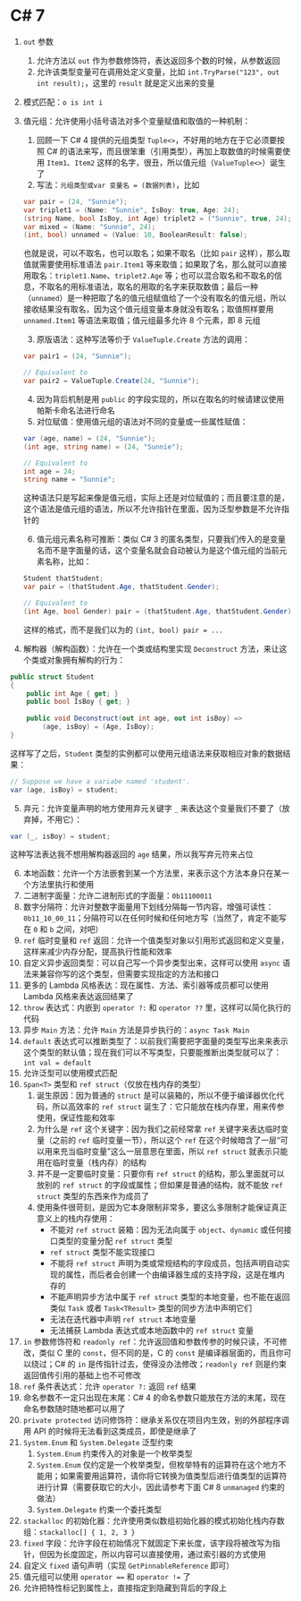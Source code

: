 # C# 7
1. `out` 参数
    1. 允许方法以 `out` 作为参数修饰符，表达返回多个数的时候，从参数返回
    2. 允许该类型变量可在调用处定义变量，比如 `int.TryParse("123", out int result);`，这里的 `result` 就是定义出来的变量
2. 模式匹配：`o is int i`
3. 值元组：允许使用小括号语法对多个变量赋值和取值的一种机制：
    1. 回顾一下 C# 4 提供的元组类型 `Tuple<>`，不好用的地方在于它必须要按照 C# 的语法来写，而且很笨重（引用类型），再加上取数值的时候需要使用 `Item1`、`Item2` 这样的名字，很丑，所以值元组（`ValueTuple<>`）诞生了
    2. 写法：`元组类型或var 变量名 = (数据列表)`，比如

    ```csharp
    var pair = (24, "Sunnie");
    var triplet1 = (Name: "Sunnie", IsBoy: true, Age: 24);
    (string Name, bool IsBoy, int Age) triplet2 = ("Sunnie", true, 24);
    var mixed = (Name: "Sunnie", 24);
    (int, bool) unnamed = (Value: 10, BooleanResult: false);
    ```

    也就是说，可以不取名，也可以取名；如果不取名（比如 `pair` 这样），那么取值就需要使用标准语法 `pair.Item1` 等来取值；如果取了名，那么就可以直接用取名：`triplet1.Name`、`triplet2.Age` 等；也可以混合取名和不取名的信息，不取名的用标准语法，取名的用取的名字来获取数值；最后一种（`unnamed`）是一种把取了名的值元组赋值给了一个没有取名的值元组，所以接收结果没有取名，因为这个值元组变量本身就没有取名；取值照样要用 `unnamed.Item1` 等语法来取值；值元组最多允许 8 个元素，即 8 元组
    
    3. 原版语法：这种写法等价于 `ValueTuple.Create` 方法的调用：

    ```csharp
    var pair1 = (24, "Sunnie");
    
    // Equivalent to
    var pair2 = ValueTuple.Create(24, "Sunnie");
    ```

    4. 因为背后机制是用 `public` 的字段实现的，所以在取名的时候请建议使用帕斯卡命名法进行命名
    5. 对位赋值：使用值元组的语法对不同的变量或一些属性赋值：

    ```csharp
    var (age, name) = (24, "Sunnie");
    (int age, string name) = (24, "Sunnie");
    
    // Equivalent to
    int age = 24;
    string name = "Sunnie";
    ```

    这种语法只是写起来像是值元组，实际上还是对位赋值的；而且要注意的是，这个语法是值元组的语法，所以不允许指针在里面，因为泛型参数是不允许指针的

    6. 值元组元素名称可推断：类似 C# 3 的匿名类型，只要我们传入的是变量名而不是字面量的话，这个变量名就会自动被认为是这个值元组的当前元素名称，比如：

    ```csharp
    Student thatStudent;
    var pair = (thatStudent.Age, thatStudent.Gender);
    
    // Equivalent to
    (int Age, bool Gender) pair = (thatStudent.Age, thatStudent.Gender);
    ```

    这样的格式，而不是我们以为的 `(int, bool) pair = ...`


4. 解构器（解构函数）：允许在一个类或结构里实现 `Deconstruct` 方法，来让这个类或对象拥有解构的行为：

```csharp
public struct Student
{
    public int Age { get; }
    public bool IsBoy { get; }
    
    public void Deconstruct(out int age, out int isBoy) =>
        (age, isBoy) = (Age, IsBoy);
}
```

这样写了之后，`Student` 类型的实例都可以使用元组语法来获取相应对象的数据结果：

```csharp
// Suppose we have a variabe named 'student'.
var (age, isBoy) = student;
```

5. 弃元：允许变量声明的地方使用弃元关键字 `_` 来表达这个变量我们不要了（放弃掉，不用它）：

```csharp
var (_, isBoy) = student;
```

这种写法表达我不想用解构器返回的 `age` 结果，所以我写弃元符来占位

6. 本地函数：允许一个方法嵌套到某一个方法里，来表示这个方法本身只在某一个方法里执行和使用
7. 二进制字面量：允许二进制形式的字面量：`0b11100011`
8. 数字分隔符：允许对整数字面量用下划线分隔每一节内容，增强可读性：`0b11_10_00_11`；分隔符可以在任何时候和任何地方写（当然了，肯定不能写在 `0` 和 `b` 之间，对吧）
9. `ref` 临时变量和 `ref` 返回：允许一个值类型对象以引用形式返回和定义变量，这样来减少内存分配，提高执行性能和效率
10. 自定义异步返回类型：可以自己写一个异步类型出来，这样可以使用 `async` 语法来兼容你写的这个类型，但需要实现指定的方法和接口
11. 更多的 Lambda 风格表达：现在属性、方法、索引器等成员都可以使用 Lambda 风格来表达返回结果了
12. `throw` 表达式：内嵌到 `operator ?:` 和 `operator ??` 里，这样可以简化执行的代码
13. 异步 `Main` 方法：允许 `Main` 方法是异步执行的：`async Task Main`
14. `default` 表达式可以推断类型了：以前我们需要把字面量的类型写出来来表示这个类型的默认值；现在我们可以不写类型，只要能推断出类型就可以了：`int val = default`
15. 允许泛型可以使用模式匹配
16. `Span<T>` 类型和 `ref struct`（仅放在栈内存的类型）
    1. 诞生原因：因为普通的 `struct` 是可以装箱的，所以不便于编译器优化代码，所以高效率的 `ref struct` 诞生了：它只能放在栈内存里，用来传参使用，保证性能和效率
    2. 为什么是 `ref` 这个关键字：因为我们之前经常拿 `ref` 关键字来表达临时变量（之前的 `ref` 临时变量一节），所以这个 `ref` 在这个时候暗含了一层“可以用来充当临时变量”这么一层意思在里面，所以 `ref struct` 就表示只能用在临时变量（栈内存）的结构
    3. 并不是一定要临时变量：只要你有 `ref struct` 的结构，那么里面就可以放别的 `ref struct` 的字段或属性；但如果是普通的结构，就不能放 `ref struct` 类型的东西来作为成员了
    4. 使用条件很苛刻，是因为它本身限制非常多，要这么多限制才能保证真正意义上的栈内存使用：
        * 不能对 `ref struct` 装箱：因为无法向属于 `object`、`dynamic` 或任何接口类型的变量分配 `ref struct` 类型
        * `ref struct` 类型不能实现接口
        * 不能将 `ref struct` 声明为类或常规结构的字段成员，包括声明自动实现的属性，而后者会创建一个由编译器生成的支持字段，这是在堆内存的
        * 不能声明异步方法中属于 `ref struct` 类型的本地变量，也不能在返回类似 `Task` 或者 `Task<TResult>` 类型的同步方法中声明它们
        * 无法在迭代器中声明 `ref struct` 本地变量
        * 无法捕获 Lambda 表达式或本地函数中的 `ref struct` 变量
17. `in` 参数修饰符和 `readonly ref`：允许返回值和参数传参的时候只读，不可修改，类似 C 里的 `const`，但不同的是，C 的 `const` 是编译器层面的，而且你可以绕过；C# 的 `in` 是传指针过去，使得没办法修改；`readonly ref` 则是约束返回值传引用的基础上也不可修改
18. `ref` 条件表达式：允许 `operator ?:` 返回 `ref` 结果
19. 命名参数不一定只出现在末尾：C# 4 的命名参数只能放在方法的末尾，现在命名参数随时随地都可以用了
20. `private protected` 访问修饰符：继承关系仅在项目内生效，别的外部程序调用 API 的时候将无法看到这类成员，即使是继承了
21. `System.Enum` 和 `System.Delegate` 泛型约束
    1. `System.Enum` 约束传入的对象是一个枚举类型
    2. `System.Enum` 仅约定是一个枚举类型，但枚举特有的运算符在这个地方不能用；如果需要用运算符，请你将它转换为值类型后进行值类型的运算符进行计算（需要获取它的大小，因此请参考下面 C# 8 `unmanaged` 约束的做法）
    3. `System.Delegate` 约束一个委托类型
22. `stackalloc` 的初始化器：允许使用类似数组初始化器的模式初始化栈内存数组：`stackalloc[] { 1, 2, 3 }`
23. `fixed` 字段：允许字段在初始情况下就固定下来长度，该字段将被改写为指针，但因为长度固定，所以内容可以直接使用，通过索引器的方式使用
24. 自定义 `fixed` 语句声明（实现 `GetPinnableReference` 即可）
25. 值元组可以使用 `operator ==` 和 `operator !=` 了
26. 允许把特性标记到属性上，直接指定到隐藏到背后的字段上